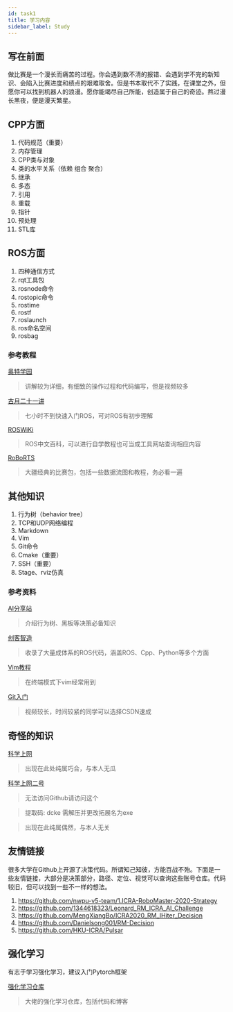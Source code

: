 ```yaml
---
id: task1
title: 学习内容
sidebar_label: Study
---
```


## 写在前面

做比赛是一个漫长而痛苦的过程。你会遇到数不清的报错、会遇到学不完的新知识、会陷入比赛进度和绩点的艰难取舍。但是书本取代不了实践，在课堂之外，但愿你可以找到机器人的浪漫。愿你能竭尽自己所能，创造属于自己的奇迹。熬过漫长黑夜，便是漫天繁星。

## CPP方面

1. 代码规范（重要）
2. 内存管理
3. CPP类与对象
4. 类的水平关系（依赖 组合 聚合）
5. 继承
6. 多态
7. 引用
8. 重载
9. 指针
10. 预处理
11. STL库

## ROS方面

1. 四种通信方式
2. rqt工具包
3. rosnode命令
4. rostopic命令
5. rostime
6. rostf
7. roslaunch
8. ros命名空间
9. rosbag

### 参考教程

[奥特学园](https://www.bilibili.com/video/BV1Ci4y1L7ZZ?p=1)

>讲解较为详细，有细致的操作过程和代码编写，但是视频较多

[古月二十一讲](https://www.bilibili.com/video/BV1zt411G7Vn?spm_id_from=333.337.search-card.all.click)

>七小时不到快速入门ROS，可对ROS有初步理解

[ROSWiKi](http://wiki.ros.org/cn/ROS/Tutorials)

>ROS中文百科，可以进行自学教程也可当成工具网站查询相应内容

[RoBoRTS](https://robomaster.github.io/RoboRTS-Tutorial/#/)

>大疆经典的比赛包，包括一些数据流图和教程，务必看一遍

## 其他知识

1. 行为树（behavior tree）
2. TCP和UDP网络编程
3. Markdown
4. Vim
5. Git命令
6. Cmake（重要）
7. SSH（重要）
8. Stage、rviz仿真

### 参考资料

 [AI分享站](http://www.aisharing.com/)

>介绍行为树、黑板等决策必备知识

 [创客智造](https://www.ncnynl.com/)

>收录了大量成体系的ROS代码，涵盖ROS、Cpp、Python等多个方面

 [Vim教程](https://www.runoob.com/linux/linux-vim.html)

>在终端模式下vim经常用到

 [Git入门](https://www.bilibili.com/video/BV1vy4y1s7k6)

>视频较长，时间较紧的同学可以选择CSDN速成

## 奇怪的知识

[科学上网](https://github.com/freefq/free)

>出现在此处纯属巧合，与本人无瓜

[科学上网二号](https://pan.baidu.com/s/1KGRhu6jysQavtIPNeqZU1w?pwd=dcke)

>无法访问Github请访问这个 

>提取码: dcke 需解压并更改拓展名为exe

>出现在此纯属偶然，与本人无关

## 友情链接

很多大学在Github上开源了决策代码。所谓知己知彼，方能百战不殆。下面是一些友情链接，大部分是决策部分，路径、定位、视觉可以查询这些账号仓库。代码较旧，但可以找到一些不一样的想法。

1. <https://github.com/nwpu-v5-team/1.ICRA-RoboMaster-2020-Strategy>
2. <https://github.com/1344618323/Leonard_RM_ICRA_AI_Challenge>
3. <https://github.com/MengXiangBo/ICRA2020_RM_IHiter_Decision>
4. <https://github.com/Danielsong001/RM-Decision>
5. <https://github.com/HKU-ICRA/Pulsar>

## 强化学习

有志于学习强化学习，建议入门Pytorch框架

[强化学习仓库](https://github.com/ljpzzz/machinelearning)

> 大佬的强化学习仓库，包括代码和博客
